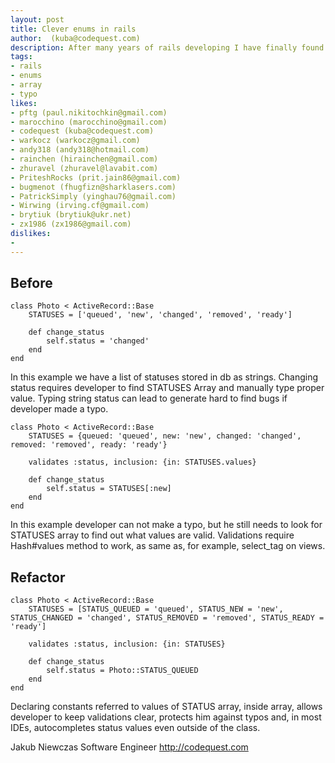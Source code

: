 ```yaml
---
layout: post
title: Clever enums in rails
author:  (kuba@codequest.com)
description: After many years of rails developing I have finally found satisfying solution to implement enums in rails.
tags:
- rails
- enums
- array
- typo
likes:
- pftg (paul.nikitochkin@gmail.com)
- marocchino (marocchino@gmail.com)
- codequest (kuba@codequest.com)
- warkocz (warkocz@gmail.com)
- andy318 (andy318@hotmail.com)
- rainchen (hirainchen@gmail.com)
- zhuravel (zhuravel@lavabit.com)
- PriteshRocks (prit.jain86@gmail.com)
- bugmenot (fhugfizn@sharklasers.com)
- PatrickSimply (yinghau76@gmail.com)
- Wirwing (irving.cf@gmail.com)
- brytiuk (brytiuk@ukr.net)
- zx1986 (zx1986@gmail.com)
dislikes:
- 
---
```

## Before

    class Photo < ActiveRecord::Base 
    	STATUSES = ['queued', 'new', 'changed', 'removed', 'ready']
    
        def change_status
    	    self.status = 'changed'
        end
    end

In this example we have a list of statuses stored in db as strings. Changing status requires developer to find STATUSES Array and manually type proper value. Typing string status can lead to generate hard to find bugs if developer made a typo.

    class Photo < ActiveRecord::Base 
        STATUSES = {queued: 'queued', new: 'new', changed: 'changed', removed: 'removed', ready: 'ready'}

        validates :status, inclusion: {in: STATUSES.values}

        def change_status
            self.status = STATUSES[:new]
        end
    end

In this example developer can not make a typo, but he still needs to look for STATUSES array to find out what values are valid. Validations require Hash#values method to work, as same as, for example, select_tag on views.

## Refactor

    class Photo < ActiveRecord::Base 
        STATUSES = [STATUS_QUEUED = 'queued', STATUS_NEW = 'new', STATUS_CHANGED = 'changed', STATUS_REMOVED = 'removed', STATUS_READY = 'ready']

        validates :status, inclusion: {in: STATUSES}

        def change_status
            self.status = Photo::STATUS_QUEUED
        end
    end

Declaring constants referred to values of STATUS array, inside array, allows developer to keep validations clear, protects him against typos and, in most IDEs, autocompletes status values even outside of the class.



Jakub Niewczas
Software Engineer
http://codequest.com
